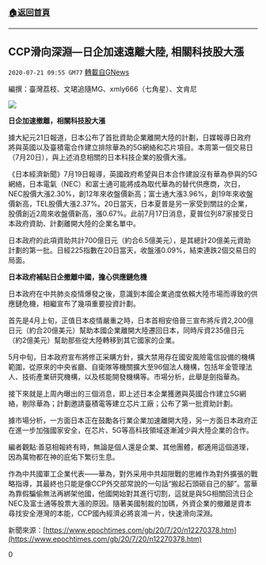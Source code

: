 ###  [:house:返回首頁](https://github.com/ourhimalayas/txt)
---

## CCP滑向深淵—日企加速遠離大陸, 相關科技股大漲
`2020-07-21 09:55 GM77` [轉載自GNews](https://gnews.org/zh-hant/271542/)

編撰：臺灣荔枝、文珺追隨MG、xmly666（七角星）、文肯尼

![](https://s3.amazonaws.com/gnews-media-offload/wp-content/uploads/2020/07/21095133/1201290409251758-483x400-1-1.jpg)

**日企加速撤離，相關科技股大漲**

據大紀元21日報道，日本公布了首批資助企業離開大陸的計劃，日媒報導日政府將與英國以及臺積電合作建立排除華為的5G網絡和芯片項目。本周第一個交易日（7月20日），與上述消息相關的日本科技企業的股價大漲。

《日本經濟新聞》7月19日報導，英國政府希望與日本合作建設沒有華為參與的5G網絡，日本電氣（NEC）和富士通可能將成為取代華為的替代供應商，次日，NEC股價大漲2.30%，創12年來收盤價新高；富士通大漲3.96%，創19年來收盤價新高，TEL股價大漲2.37%。20日當天，日本夏普是另一家受到關註的企業，股價創近2周來收盤價新高，漲0.67%。此前7月17日消息，夏普位列87家接受日本政府資助、計劃離開大陸的企業名單中。

日本政府的此項資助共計700億日元（約合6.5億美元），是其總計20億美元資助計劃的第一批。日經225指數在20日當天，收盤漲0.09%，結束連跌2個交易日的局面。

**日本政府補貼日企撤離中國，擔心供應鏈危機**

日本政府在中共肺炎疫情爆發之後，意識到本國企業過度依賴大陸市場而導致的供應鏈危機，相繼宣布了幾項重要投資計劃。

首先是4月上旬，正值日本疫情嚴重之時，日本首相安倍晉三宣布將斥資2,200億日元（約合20億美元）幫助本國企業離開大陸遷回日本，同時斥資235億日元（約2億美元）幫助那些從大陸轉移到其它國家的企業。

5月中旬，日本政府宣布將修正采購方針，擴大禁用存在國安風險電信設備的機構範圍，從原來的中央省廳、自衛隊等機關擴大至96個法人機構，包括年金管理法人、技術產業研究機構，以及核能開發機構等。市場分析，此舉是劍指華為。

接下來就是上周內曝出的三個消息，即上述日本企業獲邀與英國合作建立5G網絡，剔除華為；計劃邀請臺積電等建立芯片工廠；公布了第一批資助計劃。

據市場分析，一方面日本正在鼓勵各行業企業加速離開大陸，另一方面日本政府正在進一步加強國家安全，在芯片、5G等高科技領域逐漸減少與大陸企業的合作。

編者觀點:善惡相報終有時，無論是個人還是企業、其他團體，都適用這個道理，因為萬物都在神的庇佑下繁衍生息。

作為中共國軍工企業代表——華為，對外采用中共超限戰的思維作為對外擴張的戰略指導，其最終也只能是像CCP外交部常說的一句話“搬起石頭砸自己的腳”。當華為靠假騙偷無法再綁架他國，他國開始對其進行切割，這就是與5G相關回流日企NEC及富士通等股票大漲的原因。隨著美國制裁的加碼，外資企業的撤離是資本尋找安全港灣的本能，CCP國內經濟必將哀鴻一片，快速滑向深淵。

新聞來源：[https://www.epochtimes.com/gb/20/7/20/n12270378.htm](https://www.epochtimes.com/gb/20/7/20/n12270378.htm)

0

